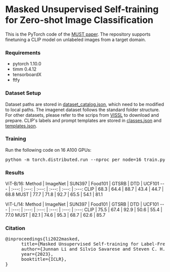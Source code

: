 # Masked Unsupervised Self-training for Zero-shot Image Classification 
This is the PyTorch code of the [MUST paper](https://arxiv.org/abs/2206.02967). The repository supports finetuning a CLIP model on unlabeled images from a target domain.

### Requirements
* pytorch 1.10.0
* timm 0.4.12
* tensorboardX
* ftfy

### Dataset Setup
Dataset paths are stored in [dataset_catalog.json](https://github.com/salesforce/MUST/blob/main/dataset_catalog.json), which need to be modified to local paths. The imagenet dataset follows the standard folder structure. For other datasets, please refer to the scrips from [VISSL](https://github.com/facebookresearch/vissl/tree/main/extra_scripts/datasets) to download and prepare. CLIP's labels and prompt templates are stored in [classes.json](https://github.com/salesforce/MUST/blob/main/classes.json) and [templates.json](https://github.com/salesforce/MUST/blob/main/templates.json).

### Training
Run the following code on 16 A100 GPUs:
<pre>python -m torch.distributed.run --nproc_per_node=16 train.py --dataset [name_of_dataset] --clip_model ViT-B/16 </pre>

### Results
ViT-B/16:
Method | ImageNet | SUN397 | Food101 | GTSRB | DTD | UCF101 
--- | :---: | :---: | :---: | :---: | :---: | :---:
CLIP | 68.3 | 64.4 | 88.7 | 43.4 | 44.7 | 68.8
MUST | 77.7 | 71.8 | 92.7 | 65.5 | 54.1 | 81.1 

ViT-L/14:
Method | ImageNet | SUN397 | Food101 | GTSRB | DTD | UCF101 
--- | :---: | :---: | :---: | :---: | :---: | :---:
CLIP | 75.5 | 67.4 | 92.9 | 50.6 | 55.4 | 77.0
MUST | 82.1 | 74.6 | 95.3 | 68.7 | 62.6 | 85.7 

### Citation
<pre>
@inproceedings{li2022masked,
      title={Masked Unsupervised Self-training for Label-Free Image Classification}, 
      author={Junnan Li and Silvio Savarese and Steven C. H. Hoi},
      year={2023},
      booktitle={ICLR},
}
</pre>
